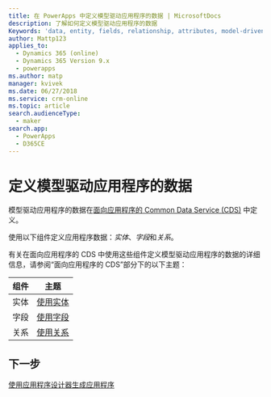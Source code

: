 ```yaml
---
title: 在 PowerApps 中定义模型驱动应用程序的数据 | MicrosoftDocs
description: 了解如何定义模型驱动应用程序的数据
Keywords: 'data, entity, fields, relationship, attributes, model-driven app'
author: Mattp123
applies_to:
  - Dynamics 365 (online)
  - Dynamics 365 Version 9.x
  - powerapps
ms.author: matp
manager: kvivek
ms.date: 06/27/2018
ms.service: crm-online
ms.topic: article
search.audienceType:
  - maker
search.app:
  - PowerApps
  - D365CE
---
```

# <a name="define-data-for-your-model-driven-app"></a>定义模型驱动应用程序的数据

模型驱动应用程序的数据在[面向应用程序的 Common Data Service (CDS)](../common-data-service/data-platform-intro.md) 中定义。 

使用以下组件定义应用程序数据：*实体*、*字段*和*关系*。

有关在面向应用程序的 CDS 中使用这些组件定义模型驱动应用程序的数据的详细信息，请参阅“面向应用程序的 CDS”部分下的以下主题：

|组件 |主题|
|-----|----|
|实体| [使用实体](../common-data-service/entity-overview.md)|
|字段| [使用字段](../common-data-service/fields-overview.md)|
|关系| [使用关系](../common-data-service/relationships-overview.md)|

## <a name="next-step"></a>下一步

[使用应用程序设计器生成应用程序](design-custom-business-apps-using-app-designer.md)
